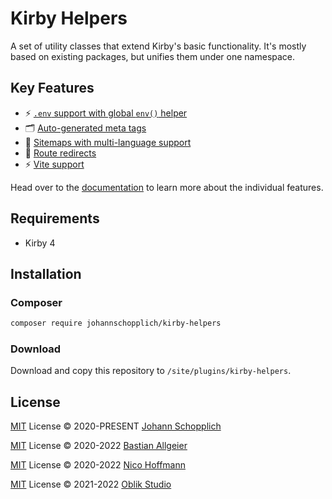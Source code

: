 # Kirby Helpers

A set of utility classes that extend Kirby's basic functionality. It's mostly based on existing packages, but unifies them under one namespace.

## Key Features

- ⚡️ [`.env` support with global `env()` helper](./docs/env.md)
- 🗂 [Auto-generated meta tags](./docs/meta.md)
- 🧭 [Sitemaps with multi-language support](./docs/sitemap.md)
- 🔀 [Route redirects](./docs/redirects.md)
- ⚡️ [Vite support](./docs/vite.md)

Head over to the [documentation](./docs) to learn more about the individual features.

## Requirements

- Kirby 4

## Installation

### Composer

```bash
composer require johannschopplich/kirby-helpers
```

### Download

Download and copy this repository to `/site/plugins/kirby-helpers`.

## License

[MIT](./LICENSE) License © 2020-PRESENT [Johann Schopplich](https://github.com/johannschopplich)

[MIT](./LICENSE) License © 2020-2022 [Bastian Allgeier](https://github.com/getkirby)

[MIT](./LICENSE) License © 2020-2022 [Nico Hoffmann](https://github.com/getkirby)

[MIT](./LICENSE) License © 2021-2022 [Oblik Studio](https://github.com/OblikStudio)
